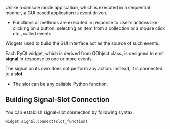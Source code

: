 Unlike a console mode application, which is executed in a sequential manner, a GUI based application is event driven.
  -  Functions or methods are executed in response to user’s actions like clicking on a button, selecting an item from a collection or a mouse click etc., called events.

Widgets used to build the GUI interface act as the source of such events.

Each PyQt widget, which is derived from QObject class, is designed to emit **signal** in response to one or more events.

The signal on its own does not perform any action. Instead, it is connected to a **slot**.
  - The slot can be any callable Python function.

## Building Signal-Slot Connection
You can establish signal-slot connection by following syntax:
```
widget.signal.connect(slot_function)
```
